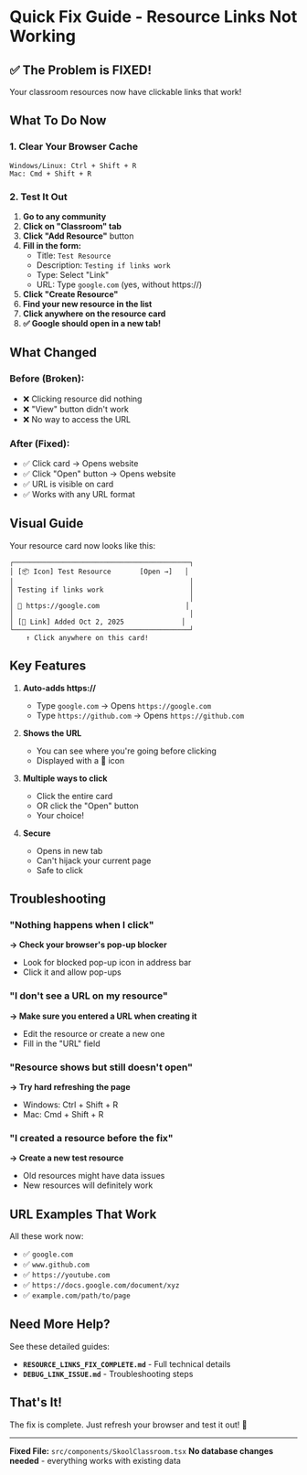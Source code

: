 # Quick Fix Guide - Resource Links Not Working

## ✅ The Problem is FIXED!

Your classroom resources now have clickable links that work!

## What To Do Now

### 1. Clear Your Browser Cache
```
Windows/Linux: Ctrl + Shift + R
Mac: Cmd + Shift + R
```

### 2. Test It Out

1. **Go to any community**
2. **Click on "Classroom" tab**
3. **Click "Add Resource"** button
4. **Fill in the form:**
   - Title: `Test Resource`
   - Description: `Testing if links work`
   - Type: Select "Link"
   - URL: Type `google.com` (yes, without https://)
5. **Click "Create Resource"**
6. **Find your new resource in the list**
7. **Click anywhere on the resource card**
8. **✅ Google should open in a new tab!**

## What Changed

### Before (Broken):
- ❌ Clicking resource did nothing
- ❌ "View" button didn't work
- ❌ No way to access the URL

### After (Fixed):
- ✅ Click card → Opens website
- ✅ Click "Open" button → Opens website
- ✅ URL is visible on card
- ✅ Works with any URL format

## Visual Guide

Your resource card now looks like this:

```
┌───────────────────────────────────────────┐
│ [📦 Icon] Test Resource       [Open →]   │
│                                           │
│ Testing if links work                     │
│                                           │
│ 🔗 https://google.com                     │
│                                           │
│ [🔗 Link] Added Oct 2, 2025              │
└───────────────────────────────────────────┘
    ↑ Click anywhere on this card!
```

## Key Features

1. **Auto-adds https://**
   - Type `google.com` → Opens `https://google.com`
   - Type `https://github.com` → Opens `https://github.com`

2. **Shows the URL**
   - You can see where you're going before clicking
   - Displayed with a 🔗 icon

3. **Multiple ways to click**
   - Click the entire card
   - OR click the "Open" button
   - Your choice!

4. **Secure**
   - Opens in new tab
   - Can't hijack your current page
   - Safe to click

## Troubleshooting

### "Nothing happens when I click"
**→ Check your browser's pop-up blocker**
- Look for blocked pop-up icon in address bar
- Click it and allow pop-ups

### "I don't see a URL on my resource"
**→ Make sure you entered a URL when creating it**
- Edit the resource or create a new one
- Fill in the "URL" field

### "Resource shows but still doesn't open"
**→ Try hard refreshing the page**
- Windows: Ctrl + Shift + R
- Mac: Cmd + Shift + R

### "I created a resource before the fix"
**→ Create a new test resource**
- Old resources might have data issues
- New resources will definitely work

## URL Examples That Work

All these work now:
- ✅ `google.com`
- ✅ `www.github.com`
- ✅ `https://youtube.com`
- ✅ `https://docs.google.com/document/xyz`
- ✅ `example.com/path/to/page`

## Need More Help?

See these detailed guides:
- **`RESOURCE_LINKS_FIX_COMPLETE.md`** - Full technical details
- **`DEBUG_LINK_ISSUE.md`** - Troubleshooting steps

## That's It!

The fix is complete. Just refresh your browser and test it out! 🎉

---

**Fixed File:** `src/components/SkoolClassroom.tsx`
**No database changes needed** - everything works with existing data
